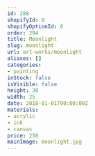 ```yaml
---
id: 288
shopifyId: 0
shopifyOptionId: 0
order: 294
title: Moonlight
slug: moonlight
url: art-works/moonlight
aliases: []
categories:
- painting
inStock: false
isVisible: false
height: 30
width: 25
date: 2018-01-01T00:00:00Z
materials:
- acrylic
- ink
- canvas
price: 250
mainImage: moonlight.jpg
---
```

